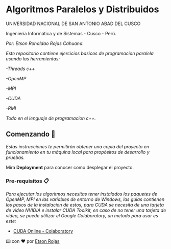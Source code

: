 # Algoritmos Paralelos y Distribuidos

UNIVERSIDAD NACIONAL DE SAN ANTONIO ABAD DEL CUSCO

Ingeniería Informática y de Sistemas - Cusco - Perú.

_Por: Etson Ronaldao Rojas Cahuana._

_Este repositorio contiene ejercicios basicos de programacion paralela usando las herramientas:_

_-Threads c++_

_-OpenMP_

_-MPI_

_-CUDA_

_-RMI_

_Todo en el lenguaje de programacion c++._

## Comenzando 🚀

_Estas instrucciones te permitirán obtener una copia del proyecto en funcionamiento en tu máquina local para propósitos de desarrollo y pruebas._

Mira **Deployment** para conocer como desplegar el proyecto.

### Pre-requisitos 📋

_Para ejecutar los algoritmos necesitas tener instalados los paquetes de OpenMP, MPI en las variables de entorno de Windows, las guias contienen los pasos de la instalacion de estos, para CUDA se necesita de una tarjeta de video NVIDIA e instalar CUDA Toolkit, en caso de no tener una tarjeta de video, se puede utilizar el Google Colaboratory, un metodo para usar es este:_

* [CUDA Online - Colaboratory](https://www.youtube.com/watch?v=wXHtQ6TE3to)

⌨️ con ❤️ por [Etson Rojas](https://github.com/etson32)
